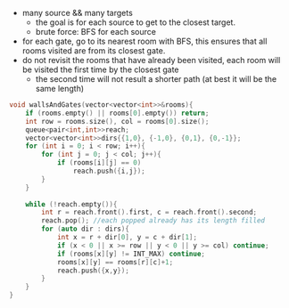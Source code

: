 - many source && many targets
    - the goal is for each source to get to the closest target.
    - brute force: BFS for each source
- for each gate, go to its nearest room with BFS, this ensures that all rooms visited are from its closest gate. 
- do not revisit the rooms that have already been visited, each room will be visited the first time by the closest gate
    - the second time will not result a shorter path (at best it will be the same length)

```cpp
void wallsAndGates(vector<vector<int>>&rooms){
    if (rooms.empty() || rooms[0].empty()) return;
    int row = rooms.size(), col = rooms[0].size();
    queue<pair<int,int>>reach;
    vector<vector<int>>dirs{{1,0}, {-1,0}, {0,1}, {0,-1}};
    for (int i = 0; i < row; i++){
        for (int j = 0; j < col; j++){
            if (rooms[i][j] == 0)
                reach.push({i,j});
        }
    }
    
    while (!reach.empty()){
        int r = reach.front().first, c = reach.front().second;
        reach.pop(); //each popped already has its length filled 
        for (auto dir : dirs){
            int x = r + dir[0], y = c + dir[1];
            if (x < 0 || x >= row || y < 0 || y >= col) continue;
            if (rooms[x][y] != INT_MAX) continue;
            rooms[x][y] == rooms[r][c]+1;
            reach.push({x,y});
        }
    }
}
```
